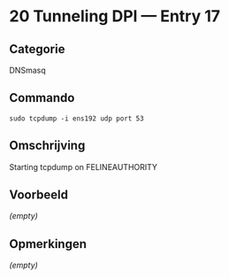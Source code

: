 # 20 Tunneling DPI — Entry 17

## Categorie

DNSmasq

## Commando

```
sudo tcpdump -i ens192 udp port 53
```

## Omschrijving

Starting tcpdump on FELINEAUTHORITY

## Voorbeeld

_(empty)_

## Opmerkingen

_(empty)_

